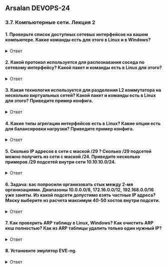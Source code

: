 ## Arsalan DEVOPS-24

### 3.7. Компьютерные сети. Лекция 2

#### 1. Проверьте список доступных сетевых интерфейсов на вашем компьютере. Какие команды есть для этого в Linux и в Windows?

<details>
<summary>Ответ</summary>

![](dir37/3.7.1.png)
![](dir37/3.7.1_2.png)
</details>

#### 2. Какой протокол используется для распознавания соседа по сетевому интерфейсу? Какой пакет и команды есть в Linux для этого?

<details>
<summary>Ответ</summary>

![](dir37/3.7.2.png)
</details>

#### 3. Какая технология используется для разделения L2 коммутатора на несколько виртуальных сетей? Какой пакет и команды есть в Linux для этого? Приведите пример конфига.

<details>
<summary>Ответ</summary>

`VLAN (Virtual Local Area Network) - технология для создания логических сетей.`

![](dir37/3.7.3.png)
![](dir37/3.7.3_2.png)

</details>

#### 4. Какие типы агрегации интерфейсов есть в Linux? Какие опции есть для балансировки нагрузки? Приведите пример конфига.

<details>
<summary>Ответ</summary>

```
mode=0 (balance-rr) - Этот режим используется по-умолчанию, если в настройках не указано другое. balance-rr обеспечивает балансировку нагрузки и отказоустойчивость. В данном режиме пакеты отправляются "по кругу" от первого интерфейса к последнему и сначала. Если выходит из строя один из интерфейсов, пакеты отправляются на остальные оставшиеся.При подключении портов к разным коммутаторам, требует их настройки.
mode=1 (active-backup) - При active-backup один интерфейс работает в активном режиме, остальные в ожидающем. Если активный падает, управление передается одному из ожидающих. Не требует поддержки данной функциональности от коммутатора.
mode=2 (balance-xor) - Передача пакетов распределяется между объединенными интерфейсами по формуле ((MAC-адрес источника) XOR (MAC-адрес получателя)) % число интерфейсов. Один и тот же интерфейс работает с определённым получателем. Режим даёт балансировку нагрузки и отказоустойчивость.
mode=3 (broadcast) - Происходит передача во все объединенные интерфейсы, обеспечивая отказоустойчивость.
mode=4 (802.3ad) - Это динамическое объединение портов. В данном режиме можно получить значительное увеличение пропускной способности как входящего так и исходящего трафика, используя все объединенные интерфейсы. Требует поддержки режима от коммутатора, а так же (иногда) дополнительную настройку коммутатора.
mode=5 (balance-tlb) - Адаптивная балансировка нагрузки. При balance-tlb входящий трафик получается только активным интерфейсом, исходящий - распределяется в зависимости от текущей загрузки каждого интерфейса. Обеспечивается отказоустойчивость и распределение нагрузки исходящего трафика. Не требует специальной поддержки коммутатора.
mode=6 (balance-alb) - Адаптивная балансировка нагрузки (более совершенная). Обеспечивает балансировку нагрузки как исходящего, так и входящего трафика. Не требует специальной поддержки коммутатором, но требует возможности изменять MAC-адрес устройства.

```
![](dir37/3.7.4.png)

</details>

#### 5. Сколько IP адресов в сети с маской /29 ? Сколько /29 подсетей можно получить из сети с маской /24. Приведите несколько примеров /29 подсетей внутри сети 10.10.10.0/24.

<details>
<summary>Ответ</summary>

```
При маске /29 получится 8 адресов, используется только 6.
Сеть 10.10.10.0/24 можно разбить на 32 подсетей с маской /29. Примеры ниже.
```
![](dir37/3.7.5.png)

</details>

#### 6. Задача: вас попросили организовать стык между 2-мя организациями. Диапазоны 10.0.0.0/8, 172.16.0.0/12, 192.168.0.0/16 уже заняты. Из какой подсети допустимо взять частные IP адреса? Маску выберите из расчета максимум 40-50 хостов внутри подсети.

<details>
<summary>Ответ</summary>

``` 
Возьму из этой сети 100.64.0.0/10. Использую следующую подсеть 100.64.0.0/26 на выходе будет 62 ip адреса для использования. 
```
![](dir37/3.7.6.png)
</details>

#### 7. Как проверить ARP таблицу в Linux, Windows? Как очистить ARP кеш полностью? Как из ARP таблицы удалить только один нужный IP?

<details>
<summary>Ответ</summary>

![](dir37/3.7.7_1.png)
![](dir37/3.7.7_2.png)
</details>

#### 8. Установите эмулятор EVE-ng.

<details>
<summary>Ответ</summary>

``` 
Развернул эмулятор в демилитаризованной зоне(ДМЗ) ЦОДа. Прикрутил доменное имя evelab.burdc.ru во внутренем днс сервере. 
В будушем пригодится. Настройки образа ubuntu ниже. 
```
![](dir37/3.7.8_1.png)
![](dir37/3.7.8_2.png)
![](dir37/3.7.8_3.png)

`Тест на балансировку, с имитируем отрыв одного линка`

![](dir37/3.7.8_4.png)
![](dir37/3.7.8_5.png)

`Балансировка отработала`

</details>
